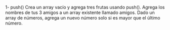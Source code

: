 1- push()
Crea un array vacío y agrega tres frutas usando push().
Agrega los nombres de tus 3 amigos a un array existente llamado amigos.
Dado un array de números, agrega un nuevo número solo si es mayor que el último número.
